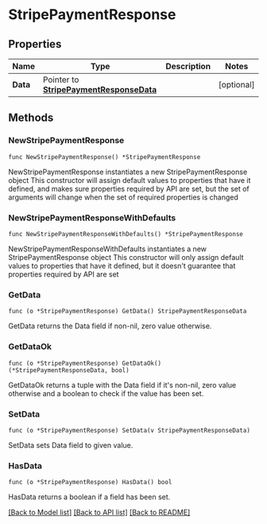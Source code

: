 # StripePaymentResponse

## Properties

Name | Type | Description | Notes
------------ | ------------- | ------------- | -------------
**Data** | Pointer to [**StripePaymentResponseData**](StripePaymentResponseData.md) |  | [optional] 

## Methods

### NewStripePaymentResponse

`func NewStripePaymentResponse() *StripePaymentResponse`

NewStripePaymentResponse instantiates a new StripePaymentResponse object
This constructor will assign default values to properties that have it defined,
and makes sure properties required by API are set, but the set of arguments
will change when the set of required properties is changed

### NewStripePaymentResponseWithDefaults

`func NewStripePaymentResponseWithDefaults() *StripePaymentResponse`

NewStripePaymentResponseWithDefaults instantiates a new StripePaymentResponse object
This constructor will only assign default values to properties that have it defined,
but it doesn't guarantee that properties required by API are set

### GetData

`func (o *StripePaymentResponse) GetData() StripePaymentResponseData`

GetData returns the Data field if non-nil, zero value otherwise.

### GetDataOk

`func (o *StripePaymentResponse) GetDataOk() (*StripePaymentResponseData, bool)`

GetDataOk returns a tuple with the Data field if it's non-nil, zero value otherwise
and a boolean to check if the value has been set.

### SetData

`func (o *StripePaymentResponse) SetData(v StripePaymentResponseData)`

SetData sets Data field to given value.

### HasData

`func (o *StripePaymentResponse) HasData() bool`

HasData returns a boolean if a field has been set.


[[Back to Model list]](../README.md#documentation-for-models) [[Back to API list]](../README.md#documentation-for-api-endpoints) [[Back to README]](../README.md)


